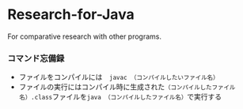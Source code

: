 # Research-for-Java
For comparative research with other programs.
### コマンド忘備録
* ファイルをコンパイルには　`javac （コンパイルしたいファイル名）`
* ファイルの実行にはコンパイル時に生成された`（コンパイルしたファイル名）.class`ファイルを`java （コンパイルしたファイル名）`で実行する